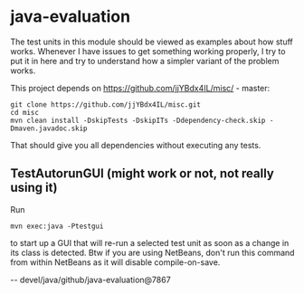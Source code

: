 # java-evaluation

The test units in this module should be viewed as examples about how stuff
works. Whenever I have issues to get something working properly, I try to
put it in here and try to understand how a simpler variant of the problem
works.

This project depends on https://github.com/jjYBdx4IL/misc/ - master:

    git clone https://github.com/jjYBdx4IL/misc.git
    cd misc
    mvn clean install -DskipTests -DskipITs -Ddependency-check.skip -Dmaven.javadoc.skip

That should give you all dependencies without executing any tests.


## TestAutorunGUI (might work or not, not really using it)

Run

    mvn exec:java -Ptestgui

to start up a GUI that will re-run a selected test unit as soon as
a change in its class is detected. Btw if you are using NetBeans, don't
run this command from within NetBeans as it will disable compile-on-save.



--
devel/java/github/java-evaluation@7867
